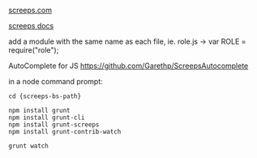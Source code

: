 [screeps.com](http://screeps.com)

[screeps docs](https://screeps.com/docs/)

add a module with the same name as each file, ie. role.js -> var ROLE = require("role");

AutoComplete for JS
https://github.com/Garethp/ScreepsAutocomplete

in a node command prompt:
```
cd {screeps-bs-path}

npm install grunt
npm install grunt-cli
npm install grunt-screeps
npm install grunt-contrib-watch

grunt watch
```